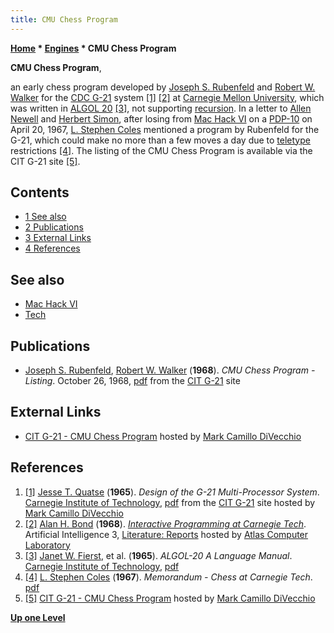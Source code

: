 ```yaml
---
title: CMU Chess Program
---
```

**[Home](Home "Home") * [Engines](Engines "Engines") * CMU Chess Program**

**CMU Chess Program**,

an early chess program developed by [Joseph S. Rubenfeld](Joseph_S._Rubenfeld "Joseph S. Rubenfeld") and [Robert W. Walker](index.php?title=Robert_W._Walker&action=edit&redlink=1 "Robert W. Walker (page does not exist)") for the [CDC G-21](https://en.wikipedia.org/wiki/Bendix_G-20) system <a id="cite-note-1" href="#cite-ref-1">[1]</a> <a id="cite-note-2" href="#cite-ref-2">[2]</a> at [Carnegie Mellon University](Carnegie_Mellon_University "Carnegie Mellon University"), which was written in [ALGOL 20](Algol "Algol") <a id="cite-note-3" href="#cite-ref-3">[3]</a>, not supporting [recursion](Recursion "Recursion"). In a letter to [Allen Newell](Allen_Newell "Allen Newell") and [Herbert Simon](Herbert_Simon "Herbert Simon"), after losing from [Mac Hack VI](Mac_Hack "Mac Hack") on a [PDP-10](PDP-10 "PDP-10") on April 20, 1967, [L. Stephen Coles](L._Stephen_Coles "L. Stephen Coles") mentioned a program by Rubenfeld for the G-21, which could make no more than a few moves a day due to [teletype](https://en.wikipedia.org/wiki/Teletype_Model_33) restrictions <a id="cite-note-4" href="#cite-ref-4">[4]</a>. The listing of the CMU Chess Program is available via the CIT G-21 site <a id="cite-note-5" href="#cite-ref-5">[5]</a>.

## Contents

- [1 See also](#see-also)
- [2 Publications](#publications)
- [3 External Links](#external-links)
- [4 References](#references)

## See also

- [Mac Hack VI](Mac_Hack "Mac Hack")
- [Tech](Tech "Tech")

## Publications

- [Joseph S. Rubenfeld](Joseph_S._Rubenfeld "Joseph S. Rubenfeld"), [Robert W. Walker](index.php?title=Robert_W._Walker&action=edit&redlink=1 "Robert W. Walker (page does not exist)") (**1968**). *CMU Chess Program - Listing*. October 26, 1968, [pdf](http://www.silogic.com/Athena/G-21/1968%20CMU%20Chess%20Program%20-%20Algol,%20Joe%20Rubenfeld%20and%20Bob%20Walker.pdf) from the [CIT G-21](http://www.silogic.com/Athena/G-21.html) site

## External Links

- [CIT G-21 - CMU Chess Program](http://www.silogic.com/Athena/G-21.html) hosted by [Mark Camillo DiVecchio](http://www.silogic.com/genealogy/Mark_Camillo_DiVecchio.html)

## References

1. <a id="cite-ref-1" href="#cite-note-1">[1]</a> [Jesse T. Quatse](http://www.torinboyd.com/Articles/Jesse_Quatse.html) (**1965**). *Design of the G-21 Multi-Processor System*. [Carnegie Institute of Technology](https://en.wikipedia.org/wiki/Carnegie_Institute_of_Technology), [pdf](http://www.silogic.com/Athena/G-21/1965%20Design%20of%20the%20G-21%20Multi-Processor%20System,%20Jesse%20T.%20Quatse.pdf) from the [CIT G-21](http://www.silogic.com/Athena/G-21.html) site hosted by [Mark Camillo DiVecchio](http://www.silogic.com/genealogy/Mark_Camillo_DiVecchio.html)
1. <a id="cite-ref-2" href="#cite-note-2">[2]</a> [Alan H. Bond](Alan_H._Bond "Alan H. Bond") (**1968**). *[Interactive Programming at Carnegie Tech](http://www.chilton-computing.org.uk/acl/literature/reports/p004.htm)*. Artificial Intelligence 3, [Literature: Reports](http://www.chilton-computing.org.uk/acl/literature/reports/overview.htm) hosted by [Atlas Computer Laboratory](Atlas_Computer_Laboratory "Atlas Computer Laboratory")
1. <a id="cite-ref-3" href="#cite-note-3">[3]</a> [Janet W. Fierst](http://repository.cmu.edu/do/search/?q=author_lname%3A%22Fierst%22%20author_fname%3A%22Janet%22&start=0&context=513340), et al. (**1965**). *ALGOL-20 A Language Manual*. [Carnegie Institute of Technology](https://en.wikipedia.org/wiki/Carnegie_Institute_of_Technology), [pdf](http://www.silogic.com/Athena/G-21/1965%20ALGOL-20%20A%20Language%20Manual,%20Fierst%20et%20al%20-%20Chapter%200.pdf)
1. <a id="cite-ref-4" href="#cite-note-4">[4]</a> [L. Stephen Coles](L._Stephen_Coles "L. Stephen Coles") (**1967**). *Memorandum - Chess at Carnegie Tech*. [pdf](http://digitalcollections.library.cmu.edu/awweb/awarchive?type=file&item=41937)
1. <a id="cite-ref-5" href="#cite-note-5">[5]</a> [CIT G-21 - CMU Chess Program](http://www.silogic.com/Athena/G-21.html) hosted by [Mark Camillo DiVecchio](http://www.silogic.com/genealogy/Mark_Camillo_DiVecchio.html)

**[Up one Level](Engines "Engines")**

